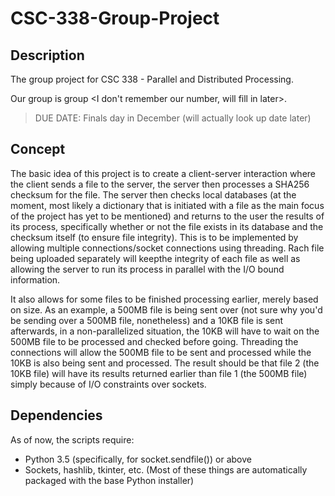 # CSC-338-Group-Project
## Description </h2>
The group project for CSC 338 - Parallel and Distributed Processing.

Our group is group <I don't remember our number, will fill in later>.


> DUE DATE: Finals day in December (will actually look up date later)

## Concept
The basic idea of this project is to create a client-server interaction where the client
sends a file to the server, the server then processes a SHA256 checksum for the file.
The server then checks local databases (at the moment, most likely a dictionary that is
initiated with a file as the main focus of the project has yet to be mentioned) and returns
to the user the results of its process, specifically whether or not the file exists in its
database and the checksum itself (to ensure file integrity). This is to be implemented
by allowing multiple connections/socket connections using threading.
Rach file being uploaded separately will keepthe integrity of each file as well as
allowing the server to run its process in parallel with the I/O bound information.

It also allows for some files to be finished processing earlier, merely based on size.
As an example, a 500MB file is being sent over (not sure why you'd be sending over a 500MB file, nonetheless)
and a 10KB file is sent afterwards, in a non-parallelized situation, the 10KB will have
to wait on the 500MB file to be processed and checked before going. Threading the connections
will allow the 500MB file to be sent and processed while the 10KB is also being sent and processed.
The result should be that file 2 (the 10KB file) will have its results returned earlier than file 1 (the 500MB file)
simply because of I/O constraints over sockets.


## Dependencies 
As of now, the scripts require:
- Python 3.5 (specifically, for socket.sendfile()) or above</li>
- Sockets, hashlib, tkinter, etc. (Most of these things are automatically packaged with the base Python installer) </li>
  
